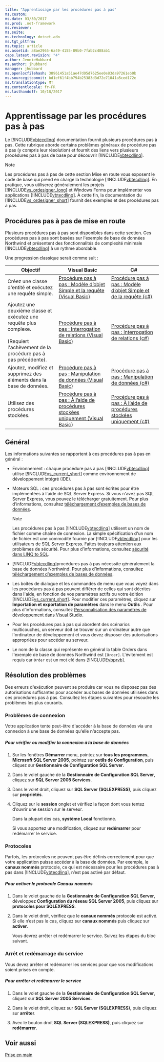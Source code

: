 ```yaml
---
title: "Apprentissage par les procédures pas à pas"
ms.custom: 
ms.date: 03/30/2017
ms.prod: .net-framework
ms.reviewer: 
ms.suite: 
ms.technology: dotnet-ado
ms.tgt_pltfrm: 
ms.topic: article
ms.assetid: a8ae2965-6a49-4155-89b0-7fab2c488ab1
caps.latest.revision: "4"
author: JennieHubbard
ms.author: jhubbard
manager: jhubbard
ms.openlocfilehash: 38961451a51ae47d05d7625ee0e83da97261eb0b
ms.sourcegitcommit: bd1ef61f4bb794b25383d3d72e71041a5ced172e
ms.translationtype: MT
ms.contentlocale: fr-FR
ms.lasthandoff: 10/18/2017
---
```

# <a name="learning-by-walkthroughs"></a>Apprentissage par les procédures pas à pas
Le [!INCLUDE[vbtecdlinq](../../../../../../includes/vbtecdlinq-md.md)] documentation fournit plusieurs procédures pas à pas. Cette rubrique aborde certains problèmes généraux de procédure pas à pas (y compris leur résolution) et fournit des liens vers plusieurs procédures pas à pas de base pour découvrir [!INCLUDE[vbtecdlinq](../../../../../../includes/vbtecdlinq-md.md)].  
  
> [!NOTE]
>  Les procédures pas à pas de cette section Mise en route vous exposent le code de base qui prend en charge la technologie [!INCLUDE[vbtecdlinq](../../../../../../includes/vbtecdlinq-md.md)]. En pratique, vous utiliserez généralement les projets [!INCLUDE[vs_ordesigner_long](../../../../../../includes/vs-ordesigner-long-md.md)] et Windows Forms pour implémenter vos applications [!INCLUDE[vbtecdlinq](../../../../../../includes/vbtecdlinq-md.md)]. À cette fin, la documentation du [!INCLUDE[vs_ordesigner_short](../../../../../../includes/vs-ordesigner-short-md.md)] fournit des exemples et des procédures pas à pas.  
  
## <a name="getting-started-walkthroughs"></a>Procédures pas à pas de mise en route  
 Plusieurs procédures pas à pas sont disponibles dans cette section. Ces procédures pas à pas sont basées sur l'exemple de base de données Northwind et présentent des fonctionnalités de complexité minimale [!INCLUDE[vbtecdlinq](../../../../../../includes/vbtecdlinq-md.md)] à un rythme abordable.  
  
 Une progression classique serait comme suit :  
  
|Objectif|Visual Basic|C#|  
|---------------|------------------|---------|  
|Créez une classe d'entité et exécutez une requête simple.|[Procédure pas à pas : Modèle d’objet Simple et la requête (Visual Basic)](../../../../../../docs/framework/data/adonet/sql/linq/walkthrough-simple-object-model-and-query-visual-basic.md)|[Procédure pas à pas : Modèle d’objet Simple et de la requête (c#)](../../../../../../docs/framework/data/adonet/sql/linq/walkthrough-simple-object-model-and-query-csharp.md)|  
|Ajoutez une deuxième classe et exécutez une requête plus complexe.<br /><br /> (Requiert l'achèvement de la procédure pas à pas précédente).|[Procédure pas à pas : Interrogation de relations (Visual Basic)](../../../../../../docs/framework/data/adonet/sql/linq/walkthrough-querying-across-relationships-visual-basic.md)|[Procédure pas à pas : Interrogation de relations (c#)](../../../../../../docs/framework/data/adonet/sql/linq/walkthrough-querying-across-relationships-csharp.md)|  
|Ajoutez, modifiez et supprimez des éléments dans la base de données.|[Procédure pas à pas : Manipulation de données (Visual Basic)](../../../../../../docs/framework/data/adonet/sql/linq/walkthrough-manipulating-data-visual-basic.md)|[Procédure pas à pas : Manipulation de données (c#)](../../../../../../docs/framework/data/adonet/sql/linq/walkthrough-manipulating-data-csharp.md)|  
|Utilisez des procédures stockées.|[Procédure pas à pas : À l’aide de procédures stockées uniquement (Visual Basic)](../../../../../../docs/framework/data/adonet/sql/linq/walkthrough-using-only-stored-procedures-visual-basic.md)|[Procédure pas à pas : À l’aide de procédures stockées uniquement (c#)](../../../../../../docs/framework/data/adonet/sql/linq/walkthrough-using-only-stored-procedures-csharp.md)|  
  
## <a name="general"></a>Général  
 Les informations suivantes se rapportent à ces procédures pas à pas en général :  
  
-   Environnement : chaque procédure pas à pas [!INCLUDE[vbtecdlinq](../../../../../../includes/vbtecdlinq-md.md)] utilise [!INCLUDE[vs_current_short](../../../../../../includes/vs-current-short-md.md)] comme environnement de développement intégré (IDE).  
  
-   Moteurs SQL : ces procédures pas à pas sont écrites pour être implémentées à l'aide de SQL Server Express. Si vous n'avez pas SQL Server Express, vous pouvez le télécharger gratuitement. Pour plus d’informations, consultez [téléchargement d’exemples de bases de données](../../../../../../docs/framework/data/adonet/sql/linq/downloading-sample-databases.md).  
  
    > [!NOTE]
    >  Les procédures pas à pas [!INCLUDE[vbtecdlinq](../../../../../../includes/vbtecdlinq-md.md)] utilisent un nom de fichier comme chaîne de connexion. La simple spécification d'un nom de fichier est une commodité fournie par [!INCLUDE[vbtecdlinq](../../../../../../includes/vbtecdlinq-md.md)] pour les utilisateurs de SQL Server Express. Faites toujours attention aux problèmes de sécurité. Pour plus d’informations, consultez [sécurité dans LINQ to SQL](../../../../../../docs/framework/data/adonet/sql/linq/security-in-linq-to-sql.md).  
  
-   [!INCLUDE[vbtecdlinq](../../../../../../includes/vbtecdlinq-md.md)]procédures pas à pas nécessite généralement la base de données Northwind. Pour plus d’informations, consultez [téléchargement d’exemples de bases de données](../../../../../../docs/framework/data/adonet/sql/linq/downloading-sample-databases.md).  
  
-   Les boîtes de dialogue et les commandes de menu que vous voyez dans les procédures pas à pas peuvent différer de celles qui sont décrites dans l'aide, en fonction de vos paramètres actifs ou votre édition [!INCLUDE[vs_current_short](../../../../../../includes/vs-current-short-md.md)]. Pour modifier ces paramètres, cliquez sur **Importation et exportation de paramètres** dans le menu **Outils** . Pour plus d’informations, consultez [Personnalisation des paramètres de développement dans Visual Studio](http://msdn.microsoft.com/en-us/22c4debb-4e31-47a8-8f19-16f328d7dcd3).  
  
-   Pour les procédures pas à pas qui abordent des scénarios multicouches, un serveur doit se trouver sur un ordinateur autre que l'ordinateur de développement et vous devez disposer des autorisations appropriées pour accéder au serveur.  
  
-   Le nom de la classe qui représente en général la table Orders dans l'exemple de base de données Northwind est `[Order]`. L'évitement est requis car `Order` est un mot clé dans [!INCLUDE[vbprvb](../../../../../../includes/vbprvb-md.md)].  
  
## <a name="troubleshooting"></a>Résolution des problèmes  
 Des erreurs d'exécution peuvent se produire car vous ne disposez pas des autorisations suffisantes pour accéder aux bases de données utilisées dans ces procédures pas à pas. Consultez les étapes suivantes pour résoudre les problèmes les plus courants.  
  
### <a name="log-on-issues"></a>Problèmes de connexion  
 Votre application tente peut-être d'accéder à la base de données via une connexion à une base de données qu'elle n'accepte pas.  
  
##### <a name="to-verify-or-change-the-database-log-on"></a>Pour vérifier ou modifier la connexion à la base de données  
  
1.  Sur les fenêtres **Démarrer** menu, pointez sur **tous les programmes**, **Microsoft SQL Server 2005**, pointez sur **outils de Configuration**, puis cliquez sur **Gestionnaire de Configuration SQL Server**.  
  
2.  Dans le volet gauche de la **Gestionnaire de Configuration SQL Server**, cliquez sur **SQL Server 2005 Services**.  
  
3.  Dans le volet droit, cliquez sur **SQL Server (SQLEXPRESS)**, puis cliquez sur **propriétés**.  
  
4.  Cliquez sur le **session** onglet et vérifiez la façon dont vous tentez d’ouvrir une session sur le serveur.  
  
     Dans la plupart des cas, **système Local** fonctionne.  
  
     Si vous apportez une modification, cliquez sur **redémarrer** pour redémarrer le service.  
  
### <a name="protocols"></a>Protocoles  
 Parfois, les protocoles ne peuvent pas être définis correctement pour que votre application puisse accéder à la base de données. Par exemple, le **canaux nommés** protocole, ce qui est nécessaire pour les procédures pas à pas dans [!INCLUDE[vbtecdlinq](../../../../../../includes/vbtecdlinq-md.md)], n’est pas activé par défaut.  
  
##### <a name="to-enable-the-named-pipes-protocol"></a>Pour activer le protocole Canaux nommés  
  
1.  Dans le volet gauche de la **Gestionnaire de Configuration SQL Server**, développez **Configuration du réseau SQL Server 2005**, puis cliquez sur **protocoles pour SQLEXPRESS**.  
  
2.  Dans le volet droit, vérifiez que le **canaux nommés** protocole est activé. Si elle n’est pas le cas, cliquez sur **canaux nommés** puis cliquez sur **activer**.  
  
     Vous devrez arrêter et redémarrer le service. Suivez les étapes du bloc suivant.  
  
### <a name="stopping-and-restarting-the-service"></a>Arrêt et redémarrage du service  
 Vous devez arrêter et redémarrer les services pour que vos modifications soient prises en compte.  
  
##### <a name="to-stop-and-restart-the-service"></a>Pour arrêter et redémarrer le service  
  
1.  Dans le volet gauche de la **Gestionnaire de Configuration SQL Server**, cliquez sur **SQL Server 2005 Services**.  
  
2.  Dans le volet droit, cliquez sur **SQL Server (SQLEXPRESS)**, puis cliquez sur **arrêter**.  
  
3.  Avec le bouton droit **SQL Server (SQLEXPRESS)**, puis cliquez sur **redémarrer**.  
  
## <a name="see-also"></a>Voir aussi  
 [Prise en main](../../../../../../docs/framework/data/adonet/sql/linq/getting-started.md)
